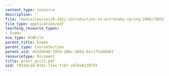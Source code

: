 ```yaml
---
content_type: resource
description: ''
file: /media/courses/8-282j-introduction-to-astronomy-spring-2006/78d1bcad919171ecf167c67ba8138755_pract_quiz2.pdf
file_type: application/pdf
learning_resource_types:
- Exams
ocw_type: OCWFile
parent_title: Exams
parent_type: CourseSection
parent_uid: d5d26b48-785d-28bc-b6b1-6cc1f5e68483
resourcetype: Document
title: pract_quiz2.pdf
uid: 78d1bcad-9191-71ec-f167-c67ba8138755
---
```

